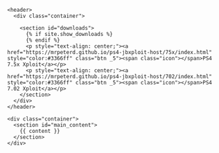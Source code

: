 <html lang="{{ site.lang | default: "en-US" }}">
  <head>
    <meta charset='utf-8'>
    <meta http-equiv="X-UA-Compatible" content="IE=edge">
    <meta name="viewport" content="width=device-width, initial-scale=1">
    <link rel="stylesheet" href="{{ '/assets/css/style.css?v=' | append: site.github.build_revision | relative_url }}">

  </head>

  <body>

    <header>
      <div class="container">

        <section id="downloads">
          {% if site.show_downloads %}
          {% endif %}
          <p style="text-align: center;"><a href="https://mrpeterd.github.io/ps4-jbxploit-host/75x/index.html" style="color:#3366ff" class="btn _5"><span class="icon"></span>PS4 7.5x Xploit</a></p>
          <p style="text-align: center;"><a href="https://mrpeterd.github.io/ps4-jbxploit-host/702/index.html" style="color:#3366ff" class="btn _5"><span class="icon"></span>PS4 7.02 Xploit</a></p>
        </section>
      </div>
    </header>

    <div class="container">
      <section id="main_content">
        {{ content }}
      </section>
    </div>
  </body>
</html>
